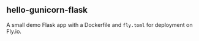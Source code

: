 ## hello-gunicorn-flask

A small demo Flask app with a Dockerfile and `fly.toml` for deployment on Fly.io.
